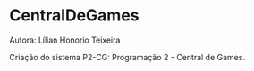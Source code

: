 # CentralDeGames

Autora: Lílian Honorio Teixeira

Criação do sistema P2-CG: Programação 2 - Central de Games. 